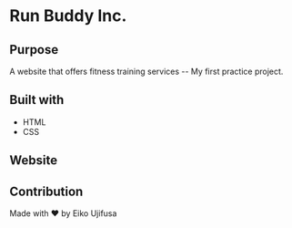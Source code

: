 # Run Buddy Inc.

## Purpose 
A website that offers fitness training services -- 
My first practice project. 

## Built with
* HTML
* CSS

## Website


## Contribution 
Made with ❤️ by Eiko Ujifusa
